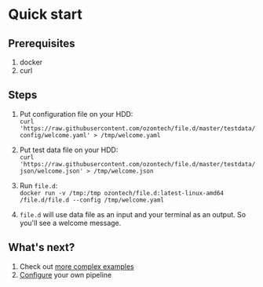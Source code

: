 # Quick start

## Prerequisites 
1. docker
2. curl


## Steps
1. Put configuration file on your HDD:<br> 
`curl 'https://raw.githubusercontent.com/ozontech/file.d/master/testdata/config/welcome.yaml' > /tmp/welcome.yaml`

2. Put test data file on your HDD:<br>
`curl 'https://raw.githubusercontent.com/ozontech/file.d/master/testdata/json/welcome.json' > /tmp/welcome.json`

3. Run `file.d`:<br>
`docker run -v /tmp:/tmp ozontech/file.d:latest-linux-amd64 /file.d/file.d --config /tmp/welcome.yaml`

4. `file.d` will use data file as an input and your terminal as an output. So you'll see a welcome message.

## What's next?
1. Check out [more complex examples](/docs/examples.md) 
2. [Configure](/docs/configuring.md) your own pipeline 